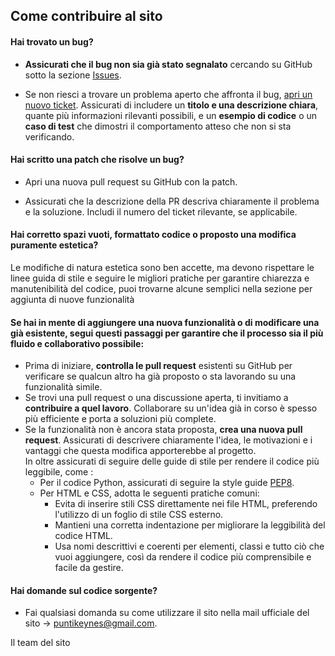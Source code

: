 ## Come contribuire al sito

#### **Hai trovato un bug?**
* **Assicurati che il bug non sia già stato segnalato** cercando su GitHub sotto la sezione [Issues](https://github.com/Maro314o/sito-punti/issues).

* Se non riesci a trovare un problema aperto che affronta il bug, [apri un nuovo ticket](https://github.com/Maro314o/sito-punti/pulls). Assicurati di includere un **titolo e una descrizione chiara**, quante più informazioni rilevanti possibili, e un **esempio di codice** o un **caso di test** che dimostri il comportamento atteso che non si sta verificando.
#### **Hai scritto una patch che risolve un bug?**
* Apri una nuova pull request su GitHub con la patch.
  
* Assicurati che la descrizione della PR descriva chiaramente il problema e la soluzione. Includi il numero del ticket rilevante, se applicabile.

#### **Hai corretto spazi vuoti, formattato codice o proposto una modifica puramente estetica?**

Le modifiche di natura estetica sono ben accette, ma devono rispettare le linee guida di stile e seguire le migliori pratiche per garantire chiarezza e manutenibilità del codice, puoi trovarne alcune semplici nella sezione per aggiunta di nuove funzionalità



#### Se hai in mente di aggiungere una nuova funzionalità o di modificare una già esistente, segui questi passaggi per garantire che il processo sia il più fluido e collaborativo possibile:

* Prima di iniziare, **controlla le pull request** esistenti su GitHub per verificare se qualcun altro ha già proposto o sta lavorando su una funzionalità simile.
* Se trovi una pull request o una discussione aperta, ti invitiamo a **contribuire a quel lavoro**. Collaborare su un'idea già in corso è spesso più efficiente e porta a soluzioni più complete.
* Se la funzionalità non è ancora stata proposta, **crea una nuova pull request**. Assicurati di descrivere chiaramente l'idea, le motivazioni e i vantaggi che questa modifica apporterebbe al progetto.  
  In oltre assicurati di seguire delle guide di stile per rendere il codice più leggibile, come :
  * Per il codice Python, assicurati di seguire la style guide [PEP8](https://peps.python.org/pep-0008/).
  * Per HTML e CSS, adotta le seguenti pratiche comuni:
    * Evita di inserire stili CSS direttamente nei file HTML, preferendo l'utilizzo di un foglio di stile CSS esterno.
    * Mantieni una corretta indentazione per migliorare la leggibilità del codice HTML.
    * Usa nomi descrittivi e coerenti per elementi, classi e tutto ciò che vuoi aggiungere, così da rendere il codice più comprensibile e facile da gestire.

#### **Hai domande sul codice sorgente?**

* Fai qualsiasi domanda su come utilizzare il sito nella mail ufficiale del sito -> <puntikeynes@gmail.com>.




Il team del sito
